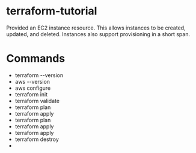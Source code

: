 # terraform-tutorial
<p> Provided an EC2 instance resource. This allows instances to be created, updated, and deleted. Instances also support provisioning in a short span.</p>

# Commands
<ul><li>
   terraform --version</li><li>
   aws --version</li><li>
   aws configure</li><li>
   terraform init</li><li>
   terraform validate</li><li>
   terraform plan</li><li>
   terraform apply</li><li>
   terraform plan</li><li>
   terraform apply</li><li>
   terraform apply</li><li>
   terraform destroy</li><li>
</li></ul>   